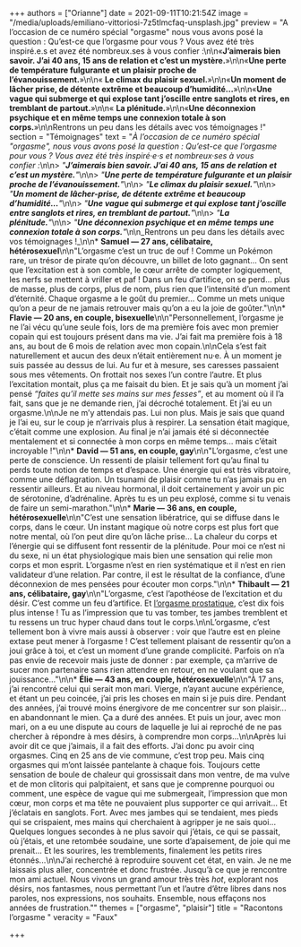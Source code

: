 +++
authors = ["Orianne"]
date = 2021-09-11T10:21:54Z
image = "/media/uploads/emiliano-vittoriosi-7z5tlmcfaq-unsplash.jpg"
preview = "A l’occasion de ce numéro spécial \"orgasme\" nous vous avons posé la question&nbsp;: Qu’est-ce que l’orgasme pour vous&nbsp;? Vous avez été très inspiré.e.s et avez été nombreux.ses à vous confier&nbsp;:\n\n«**J’aimerais bien savoir. J’ai 40 ans, 15 ans de relation et c’est un mystère.**»\n\n«**Une perte de température fulgurante et un plaisir proche de l’évanouissement.**»\n\n« **Le climax du plaisir sexuel.**»\n\n«**Un moment de lâcher prise, de détente extrême et beaucoup d’humidité...**»\n\n«**Une vague qui submerge et qui explose tant j’oscille entre sanglots et rires, en tremblant de partout.**»\n\n« **La plénitude.**»\n\n«**Une déconnexion psychique et en même temps une connexion totale à son corps.**»\n\nRentrons un peu dans les détails avec vos témoignages&nbsp;!"
section = "Témoignages"
text = "_À l’occasion de ce numéro spécial \"orgasme\", nous vous avons posé la question&nbsp;: Qu’est-ce que l’orgasme pour vous&nbsp;? Vous avez été très inspiré·e·s et nombreux·ses à vous confier&nbsp;:_\n\n> _\"**J’aimerais bien savoir. J’ai 40 ans, 15 ans de relation et c’est un mystère.**\"_\n\n> _\"**Une perte de température fulgurante et un plaisir proche de l’évanouissement.**\"_\n\n> _\"**Le climax du plaisir sexuel.**\"_\n\n> _\"**Un moment de lâcher-prise, de détente extrême et beaucoup d’humidité...**\"_\n\n> _\"**Une vague qui submerge et qui explose tant j’oscille entre sanglots et rires, en tremblant de partout.**\"_\n\n> _\"**La plénitude.**\"_\n\n> _\"**Une déconnexion psychique et en même temps une connexion totale à son corps.**\"_\n\n_Rentrons un peu dans les détails avec vos témoignages&nbsp;!_\n\n* **Samuel&nbsp;&mdash;&nbsp;27 ans, célibataire, hétérosexuel**\n\n\"L’orgasme c’est un truc de ouf&nbsp;! Comme un Pokémon rare, un trésor de pirate qu’on découvre, un billet de loto gagnant... On sent que l’excitation est à son comble, le cœur arrête de compter logiquement, les nerfs se mettent à vriller et paf&nbsp;! Dans un feu d’artifice, on se perd... plus de masse, plus de corps, plus de nom, plus rien que l’intensité d’un moment d’éternité. Chaque orgasme a le goût du premier... Comme un mets unique qu’on a peur de ne jamais retrouver mais qu’on a eu la joie de goûter.\"\n\n* **Flavie&nbsp;&mdash;&nbsp;20 ans, en couple, bisexuelle**\n\n\"Personnellement, l’orgasme je ne l’ai vécu qu’une seule fois, lors de ma première fois avec mon premier copain qui est toujours présent dans ma vie. J’ai fait ma première fois à 18 ans, au bout de 6 mois de relation avec mon copain.\n\nCela s’est fait naturellement et aucun des deux n’était entièrement nu·e. À un moment je suis passée au dessus de lui. Au fur et à mesure, ses caresses passaient sous mes vêtements. On frottait nos sexes l’un contre l’autre. Et plus l’excitation montait, plus ça me faisait du bien. Et je sais qu’à un moment j’ai pensé _&ldquo;faites qu’il mette ses mains sur mes fesses&rdquo;_, et au moment où il l’a fait, sans que je ne demande rien, j’ai décroché totalement. Et j’ai eu un orgasme.\n\nJe ne m’y attendais pas. Lui non plus. Mais je sais que quand je l’ai eu, sur le coup je n’arrivais plus à respirer. La sensation était magique, c’était comme une explosion. Au final je n’ai jamais été si déconnectée mentalement et si connectée à mon corps en même temps... mais c’était incroyable&nbsp;!\"\n\n* **David&nbsp;&mdash;&nbsp;51 ans, en couple, gay**\n\n\"L’orgasme, c’est une perte de conscience. Un ressenti de plaisir tellement fort qu’au final tu perds toute notion de temps et d’espace. Une énergie qui est très vibratoire, comme une déflagration. Un tsunami de plaisir comme tu n’as jamais pu en ressentir ailleurs. Et au niveau hormonal, il doit certainement y avoir un pic de sérotonine, d’adrénaline. Après tu es un peu explosé, comme si tu venais de faire un semi-marathon.\"\n\n* **Marie&nbsp;&mdash;&nbsp;36 ans, en couple, hétérosexuelle**\n\n\"C’est une sensation libératrice, qui se diffuse dans le corps, dans le cœur. Un instant magique où notre corps est plus fort que notre mental, où l’on peut dire qu’on lâche prise... La chaleur du corps et l’énergie qui se diffusent font ressentir de la plénitude. Pour moi ce n’est ni du sexe, ni un état physiologique mais bien une sensation qui relie mon corps et mon esprit. L’orgasme n’est en rien systématique et il n’est en rien validateur d’une relation. Par contre, il est le résultat de la confiance, d’une déconnexion de mes pensées pour écouter mon corps.\"\n\n* **Thibault&nbsp;&mdash;&nbsp;21 ans, célibataire, gay**\n\n\"L’orgasme, c’est l’apothéose de l’excitation et du désir. C’est comme un feu d’artifice. Et [l’orgasme prostatique](https://lepointq.com/articles/20-09/si-un-mec-aime-qu-on-lui-touche-l-anus-alors-il-est-forcement-gay/), c’est dix fois plus intense&nbsp;! Tu as l’impression que tu vas tomber, tes jambes tremblent et tu ressens un truc hyper chaud dans tout le corps.\n\nL’orgasme, c’est tellement bon à vivre mais aussi à observer&nbsp;: voir que l’autre est en pleine extase peut mener à l’orgasme&nbsp;! C’est tellement plaisant de ressentir qu’on a joui grâce à toi, et c’est un moment d’une grande complicité. Parfois on n’a pas envie de recevoir mais juste de donner&nbsp;: par exemple, ça m’arrive de sucer mon partenaire sans rien attendre en retour, en ne voulant que sa jouissance...\"\n\n* **Élie&nbsp;&mdash;&nbsp;43 ans, en couple, hétérosexuelle**\n\n\"À 17 ans, j’ai rencontré celui qui serait mon mari. Vierge, n’ayant aucune expérience, et étant un peu coincée, j’ai pris les choses en main si je puis dire. Pendant des années, j’ai trouvé moins énergivore de me concentrer sur son plaisir... en abandonnant le mien. Ça a duré des années. Et puis un jour, avec mon mari, on a eu une dispute au cours de laquelle je lui ai reproché de ne pas chercher à répondre à mes désirs, à comprendre mon corps...\n\nAprès lui avoir dit ce que j’aimais, il a fait des efforts. J’ai donc pu avoir cinq orgasmes. Cinq en 25 ans de vie commune, c’est trop peu. Mais cinq orgasmes qui m’ont laissée pantelante à chaque fois. Toujours cette sensation de boule de chaleur qui grossissait dans mon ventre, de ma vulve et de mon clitoris qui palpitaient, et sans que je comprenne pourquoi ou comment, une espèce de vague qui me submergeait, l’impression que mon cœur, mon corps et ma tête ne pouvaient plus supporter ce qui arrivait... Et j’éclatais en sanglots. Fort. Avec mes jambes qui se tendaient, mes pieds qui se crispaient, mes mains qui cherchaient à agripper je ne sais quoi... Quelques longues secondes à ne plus savoir qui j’étais, ce qui se passait, où j’étais, et une retombée soudaine, une sorte d’apaisement, de joie qui me prenait... Et les sourires, les tremblements, finalement les petits rires étonnés...\n\nJ’ai recherché à reproduire souvent cet état, en vain. Je ne me laissais plus aller, concentrée et donc frustrée. Jusqu’à ce que je rencontre mon ami actuel. Nous vivons un grand amour très très _hot_, explorant nos désirs, nos fantasmes, nous permettant l’un et l’autre d’être libres dans nos paroles, nos expressions, nos souhaits. Ensemble, nous effaçons nos années de frustration.\""
themes = ["orgasme", "plaisir"]
title = "Racontons l’orgasme "
veracity = "Faux"

+++
